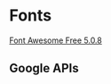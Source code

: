 # Fonts

[Font Awesome Free 5.0.8 ](https://fontawesome.com)

## Google APIs
<LINK href="https://fonts.googleapis.com/css?family=Dosis:200|Merriweather|Montserrat|Roboto" rel="stylesheet">
